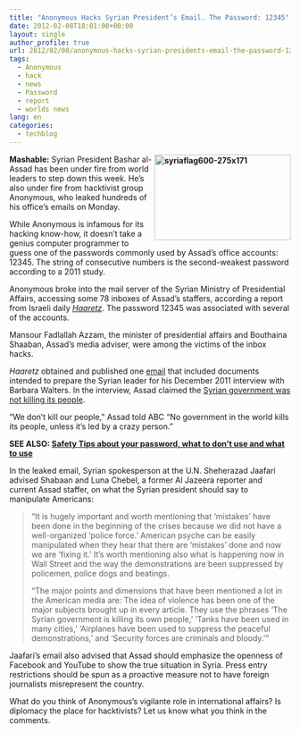 ```yaml
---
title: "Anonymous Hacks Syrian President’s Email. The Password: 12345"
date: 2012-02-08T18:01:00+00:00
layout: single
author_profile: true
url: 2012/02/08/anonymous-hacks-syrian-presidents-email-the-password-12345/
tags:
  - Anonymous
  - hack
  - news
  - Password
  - report
  - worlds news
lang: en
categories: 
  - techblog
---
```

**[<img title="syriaflag600-275x171" border="0" alt="syriaflag600-275x171" align="right" src="http://lh5.ggpht.com/-N2VfeAB8HAc/TzKxfS25CoI/AAAAAAAAEk0/OG8ryf9PDGY/syriaflag600-275x171_thumb.jpg?imgmax=800" width="244" height="153" />](http://lh5.ggpht.com/-WGiTbXM0Tu0/TzKxUnsId-I/AAAAAAAAEks/GhWRfxW9S44/s1600-h/syriaflag600-275x171%25255B2%25255D.jpg)Mashable:** Syrian President Bashar al-Assad has been under fire from world leaders to step down this week. He’s also under fire from hacktivist group Anonymous, who leaked hundreds of his office’s emails on Monday. 

While Anonymous is infamous for its hacking know-how, it doesn’t take a genius computer programmer to guess one of the passwords commonly used by Assad’s office accounts: 12345. The string of consecutive numbers is the second-weakest password according to a 2011 study. 

Anonymous broke into the mail server of the Syrian Ministry of Presidential Affairs, accessing some 78 inboxes of Assad’s staffers, according a report from Israeli daily [_Haaretz_](http://www.haaretz.com/print-edition/news/bashar-assad-emails-leaked-tips-for-abc-interview-revealed-1.411445). The password 12345 was associated with several of the accounts. 

Mansour Fadlallah Azzam, the minister of presidential affairs and Bouthaina Shaaban, Assad’s media adviser, were among the victims of the inbox hacks. 

_Haaretz_ obtained and published one [email](http://www.haaretz.co.il/hasite/images/galery/assad/mail2.pdf) that included documents intended to prepare the Syrian leader for his December 2011 interview with Barbara Walters. In the interview, Assad claimed the [Syrian government was not killing its people](http://youtu.be/xO4P6VHXGWg). 

“We don’t kill our people,” Assad told ABC “No government in the world kills its people, unless it’s led by a crazy person.” 

**SEE ALSO: <a href="/en/knowledge-base/security/passwords" target="_blank">Safety Tips about your password, what to don't use and what to use</a>** 

In the leaked email, Syrian spokesperson at the U.N. Sheherazad Jaafari advised Shabaan and Luna Chebel, a former Al Jazeera reporter and current Assad staffer, on what the Syrian president should say to manipulate Americans: 

> “It is hugely important and worth mentioning that ‘mistakes’ have been done in the beginning of the crises because we did not have a well-organized ‘police force.’ American psyche can be easily manipulated when they hear that there are ‘mistakes’ done and now we are ‘fixing it.’ It’s worth mentioning also what is happening now in Wall Street and the way the demonstrations are been suppressed by policemen, police dogs and beatings. 
> 
> “The major points and dimensions that have been mentioned a lot in the American media are: The idea of violence has been one of the major subjects brought up in every article. They use the phrases ‘The Syrian government is killing its own people,’ ‘Tanks have been used in many cities,’ ‘Airplanes have been used to suppress the peaceful demonstrations,’ and ‘Security forces are criminals and bloody.’”

Jaafari’s email also advised that Assad should emphasize the openness of Facebook and YouTube to show the true situation in Syria. Press entry restrictions should be spun as a proactive measure not to have foreign journalists misrepresent the country. 

What do you think of Anonymous’s vigilante role in international affairs? Is diplomacy the place for hacktivists? Let us know what you think in the comments.
